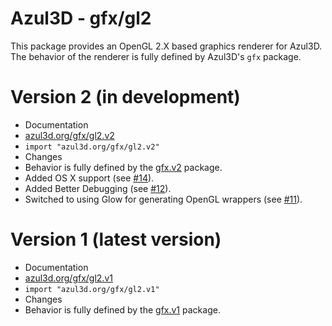 # Azul3D - gfx/gl2 #
This package provides an OpenGL 2.X based graphics renderer for Azul3D. The behavior of the renderer is fully defined by Azul3D's `gfx` package.

# Version 2 (in development) #
* Documentation
 * [azul3d.org/gfx/gl2.v2](http://azul3d.org/gfx/gl2.v2)
 * `import "azul3d.org/gfx/gl2.v2"`
* Changes
 * Behavior is fully defined by the [gfx.v2](http://azul3d.org/gfx.v2)  package.
 * Added OS X support (see [#14](https://github.com/azul3d/gfx-gl2/issues/14)).
 * Added Better Debugging (see [#12](https://github.com/azul3d/gfx-gl2/issues/12)).
 * Switched to using Glow for generating OpenGL wrappers (see [#11](https://github.com/azul3d/gfx-gl2/issues/11)).

# Version 1 (latest version) #
* Documentation
 * [azul3d.org/gfx/gl2.v1](http://azul3d.org/gfx/gl2.v1)
 * `import "azul3d.org/gfx/gl2.v1"`
* Changes
 * Behavior is fully defined by the [gfx.v1](http://azul3d.org/gfx.v1)  package.

